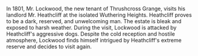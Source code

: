 In 1801, Mr. Lockwood, the new tenant of Thrushcross Grange, visits his landlord Mr. Heathcliff at the isolated Wuthering Heights. Heathcliff proves to be a dark, reserved, and unwelcoming man. The estate is bleak and exposed to harsh weather. During the visit, Lockwood is attacked by Heathcliff's aggressive dogs. Despite the cold reception and hostile atmosphere, Lockwood finds himself intrigued by Heathcliff's extreme reserve and decides to visit again.
